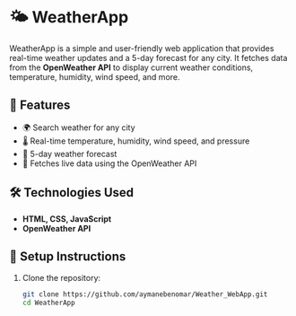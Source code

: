 # 🌤 WeatherApp

WeatherApp is a simple and user-friendly web application that provides real-time weather updates and a 5-day forecast for any city. It fetches data from the **OpenWeather API** to display current weather conditions, temperature, humidity, wind speed, and more.

## 🚀 Features  
- 🌍 Search weather for any city  
- 🌡️ Real-time temperature, humidity, wind speed, and pressure  
- 📅 5-day weather forecast  
- 🔄 Fetches live data using the OpenWeather API  

## 🛠️ Technologies Used  
- **HTML, CSS, JavaScript**  
- **OpenWeather API**  

## 📌 Setup Instructions  
1. Clone the repository:  
   ```sh
   git clone https://github.com/aymanebenomar/Weather_WebApp.git
   cd WeatherApp
